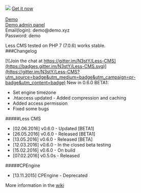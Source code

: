 <a href="http://www.n3sty.com" title="Go to N3stY site"><img src="https://pp.vk.me/c631627/v631627092/26f5b/qXNoK9nz2eQ.jpg"></a>
<a href="http://www.n3sty.com/download/less_cms/d1">Get it now</a><br><br>
<a href="http://less.n3sty.com/">Demo</a><br>
<a href="http://less.n3sty.com/admin.php">Demo admin panel</a><br>
Email(login): demo&#64;demo.xyz<br>
Password: demo<br>

Less CMS tested on PHP 7 (7.0.6) works stable.
<br>
###Changelog

[![Join the chat at https://gitter.im/N3stY/Less-CMS](https://badges.gitter.im/N3stY/Less-CMS.svg)](https://gitter.im/N3stY/Less-CMS?utm_source=badge&utm_medium=badge&utm_campaign=pr-badge&utm_content=badge)
New in 0.6.0 BETA1:
* Set engine timezone
* .htaccess updated - Added compression and caching
* Added access permission
* Fixed some bugs

#####Less CMS
* [02.06.2016] v0.6.0 - Updated  [BETA1]
* [26.05.2016] v0.6.0 - Released [BETA1]
* [13.05.2016] v0.6.0 - Released [BETA]
* [12.03.2016] v0.6.0 - In the closed beta testing
* [15.02.2016] v0.6.0 - On build
* [07.02.2016] v0.5.0s - Released

#####CPEngine
* [13.11.2015] CPEngine - Deprecated

More information in the [wiki](https://github.com/CODEtm/Less-CMS/wiki)
